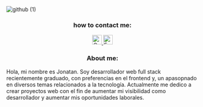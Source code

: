 ![github (1)](https://user-images.githubusercontent.com/59519580/223274896-70315ce7-abf8-4bad-ad46-3bbf369a28b2.png)
<h3 align=center>how to contact me:</h3>
<p align=center>
      <a href="https://www.linkedin.com/in/jonatan-villalva-58676a192/">
         <img src="https://www.vectorlogo.zone/logos/linkedin/linkedin-icon.svg" alt="Cesar Contreras LinkedIn Profile" height="25" width="25">
      </a>   
      <a href="mailto:jvillalva.sistemas@gmail.com">
         <img alt="Email" src="https://www.vectorlogo.zone/logos/gmail/gmail-icon.svg" height="25" width="25"/>
      </a>  
   </p>
<h3 align=center>About me: </h3>
<p>Hola, mi nombre es Jonatan. Soy desarrollador web full stack recientemente graduado, con preferencias en el frontend y, un apasopnado en diversos temas relacionados a la tecnología. Actualmente me dedico a crear proyectos web con el fin de aumentar mi visibilidad como desarrollador y aumentar mis oportunidades laborales.
</p>

